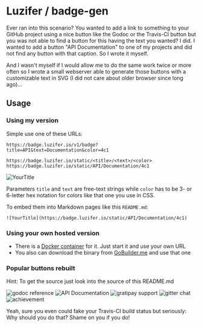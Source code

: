 # Luzifer / badge-gen

Ever ran into this scenario? You wanted to add a link to something to your GitHub project using a nice button like the Godoc or the Travis-CI button but you was not able to find a button for this having the text you wanted? I did. I wanted to add a button "API Documentation" to one of my projects and did not find any button with that caption. So I wrote it myself.

And I wasn't myself if I would allow me to do the same work twice or more often so I wrote a small webserver able to generate those buttons with a customizable text in SVG (I did not care about older browser since long ago)…

## Usage

### Using my version

Simple use one of these URLs:

```
https://badge.luzifer.io/v1/badge?title=API&text=Documentation&color=4c1

https://badge.luzifer.io/static/<title>/<text>/<color>
https://badge.luzifer.io/static/API/Documentation/4c1
```

![YourTitle](https://badge.luzifer.io/static/API/Documentation/4c1)

Parameters `title` and `text` are free-text strings while `color` has to be 3- or 6-letter hex notation for colors like that one you use in CSS.

To embed them into Markdown pages like this `README.md`:

```
![YourTitle](https://badge.luzifer.io/static/API/Documentation/4c1)
```

### Using your own hosted version

- There is a [Docker container](https://registry.hub.docker.com/u/luzifer/bage-gen/) for it. Just start it and use your own URL
- You also can download the binary from [GoBuilder.me](https://gobuilder.me/github.com/Luzifer/badge-gen) and use that one

### Popular buttons rebuilt

Hint: To get the source just look into the source of this README.md

![godoc reference](https://badge.luzifer.io/static/godoc/reference/5d79b5)
![API Documentation](https://badge.luzifer.io/static/API/Documentation/4c1)
![gratipay support](https://badge.luzifer.io/static/gratipay/support%20myproject/4c1)
![gitter chat](https://badge.luzifer.io/static/GITTER/JOIN%20CHAT/1dce73)
![achievement](https://badge.luzifer.io/static/Achievement/You%20found%20a%20badge!/911)

Yeah, sure you even could fake your Travis-CI build status but seriously: Why should you do that? Shame on you if you do!
